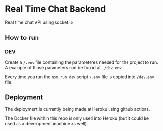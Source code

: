 # Real Time Chat Backend
Real time chat API using socket.io

## How to run
### DEV
Create a `/.env` file containing the parameteres needed for the project to run. A example of those parameters can be found at `./dev.env`.

Every time you run the `npm run dev` script `/.env` file is copied into `/dev.env` file.

## Deployment

The deployment is currently being made at Heroku using github actions.

The Docker file within this repo is only used into Heroku (but it could be used as a development machine as well).